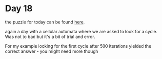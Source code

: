 # Day 18

the puzzle for today can be found [here](https://adventofcode.com/2018/day/18).

again a day with a cellular automata where we are asked to look for a cycle.
Was not to bad but it's a bit of trial and error.

For my example looking for the first cycle after 500 iterations yielded the correct answer - you might need more though
